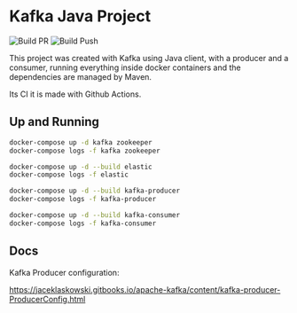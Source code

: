 # Kafka Java Project

![Build PR](https://github.com/juliocesarscheidt/java-kafka-project/actions/workflows/build_pr.yml/badge.svg)
![Build Push](https://github.com/juliocesarscheidt/java-kafka-project/actions/workflows/build_push.yml/badge.svg)

This project was created with Kafka using Java client, with a producer and a consumer, running everything inside docker containers and the dependencies are managed by Maven.

Its CI it is made with Github Actions.

## Up and Running

```bash
docker-compose up -d kafka zookeeper
docker-compose logs -f kafka zookeeper

docker-compose up -d --build elastic
docker-compose logs -f elastic

docker-compose up -d --build kafka-producer
docker-compose logs -f kafka-producer

docker-compose up -d --build kafka-consumer
docker-compose logs -f kafka-consumer
```

## Docs

Kafka Producer configuration:

<https://jaceklaskowski.gitbooks.io/apache-kafka/content/kafka-producer-ProducerConfig.html>
